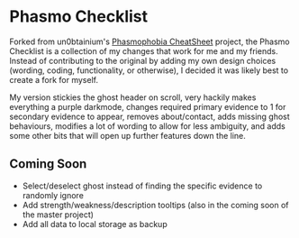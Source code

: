 # Phasmo Checklist

Forked from un0btainium's [Phasmophobia CheatSheet](https://github.com/un0btanium/phasmophobia-cheatsheet) project, the Phasmo Checklist is a collection of my changes that work for me and my friends. Instead of contributing to the original by adding my own design choices (wording, coding, functionality, or otherwise), I decided it was likely best to create a fork for myself.

My version stickies the ghost header on scroll, very hackily makes everything a purple darkmode, changes required primary evidence to 1 for secondary evidence to appear, removes about/contact, adds missing ghost behaviours, modifies a lot of wording to allow for less ambiguity, and adds some other bits that will open up further features down the line.

## Coming Soon

- Select/deselect ghost instead of finding the specific evidence to randomly ignore
- Add strength/weakness/description tooltips (also in the coming soon of the master project)
- Add all data to local storage as backup
